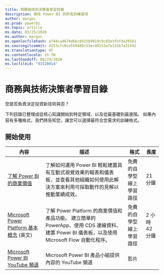 ```yaml
---
title: 商務與技術決策者學習目錄
description: 尋找 Power BI 的所有訓練選項
author: margoc
ms.prod: powerbi
ms.topic: article
ms.date: 03/25/2020
ms.author: margoc
ms.openlocfilehash: af44ca4674d66c8415b9919c9c83e3fbfda391b1
ms.sourcegitcommit: d153cfc0ce559480c53ec48153a7e131b7a31542
ms.translationtype: HT
ms.contentlocale: zh-TW
ms.lasthandoff: 09/29/2020
ms.locfileid: "91528014"
---
```

# <a name="business-and-technical-decision-makers-learning-catalog"></a>商務與技術決策者學習目錄

您是否負責決定投資新技術與否？ 

下列目錄已整理成從核心知識開始到特定領域，以及從最基礎到最進階。 如果內容有多種格式，我們將告知您，讓您可以選擇最符合您需求的訓練格式。 

## <a name="get-started"></a>開始使用<a name="get-started"></a>
| 內容  | 描述  | 格式  | 長度     |
|---------------------------------------------------------------------------------------------------------------|------------------------------------------------------------------------------------------------------------------------------------------------------------------------------------------------------------------------|---------------------------------------|------------|
| [了解 Power BI 的商業價值](/learn/modules/introduction-power-bi/) | 了解如何運用 Power BI 輕鬆建置具有互動式視覺效果的報表和儀表板，並查看其他組織如何使用此解決方案來利用可採取動作的見解以推動業績成效。 | 免費的自學型線上學習路徑 | 21 分鐘 |
| [Microsoft Power Platform 基本概念](/learn/paths/power-plat-fundamentals/) \(英文\)      | 了解 Power Platform 的商業價值和產品功能。 建立簡單的 PowerApp、使用 CDS 連線資料、建置 Power BI 儀表板，以及使用 Microsoft Flow 自動化程序。                          | 免費的自學型線上學習路徑 | 2 小時 42 分鐘  |
| [Microsoft Power BI YouTube 頻道](https://www.youtube.com/user/mspowerbi/videos)  | Microsoft Power BI 產品小組提供內容的 YouTube 頻道  | 影片   |            |